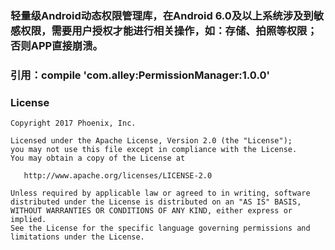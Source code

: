 ### 轻量级Android动态权限管理库，在Android 6.0及以上系统涉及到敏感权限，需要用户授权才能进行相关操作，如：存储、拍照等权限；否则APP直接崩溃。

### 引用：compile 'com.alley:PermissionManager:1.0.0'

### License
```
Copyright 2017 Phoenix, Inc.

Licensed under the Apache License, Version 2.0 (the "License");
you may not use this file except in compliance with the License.
You may obtain a copy of the License at

   http://www.apache.org/licenses/LICENSE-2.0

Unless required by applicable law or agreed to in writing, software
distributed under the License is distributed on an "AS IS" BASIS,
WITHOUT WARRANTIES OR CONDITIONS OF ANY KIND, either express or implied.
See the License for the specific language governing permissions and
limitations under the License.
```